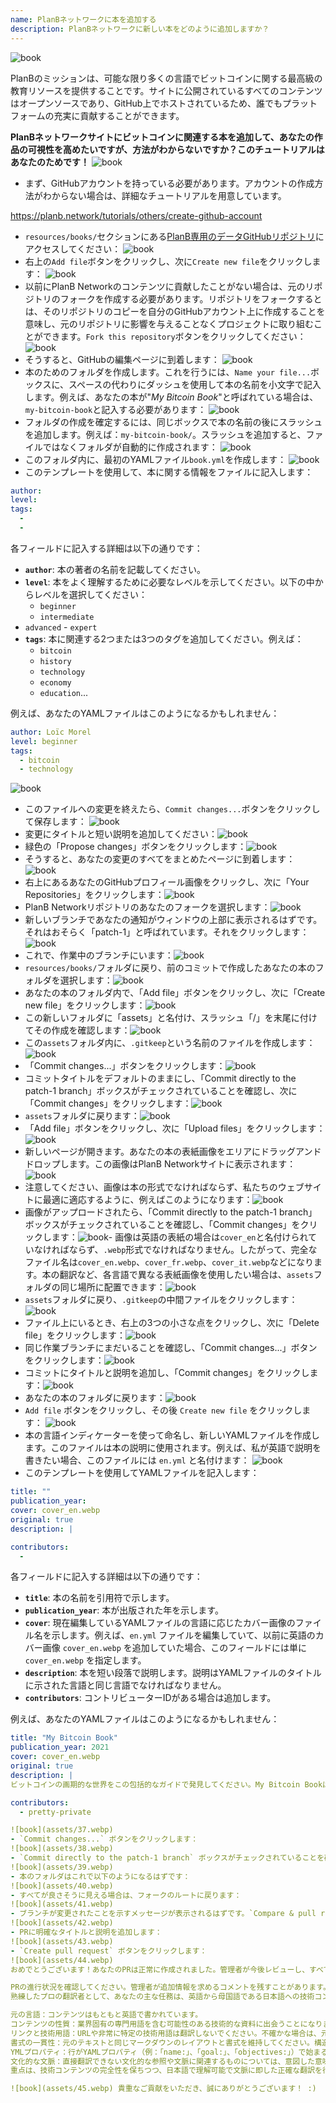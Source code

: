 ```yaml
---
name: PlanBネットワークに本を追加する
description: PlanBネットワークに新しい本をどのように追加しますか？
---
```

![book](assets/cover.webp)

PlanBのミッションは、可能な限り多くの言語でビットコインに関する最高級の教育リソースを提供することです。サイトに公開されているすべてのコンテンツはオープンソースであり、GitHub上でホストされているため、誰でもプラットフォームの充実に貢献することができます。

**PlanBネットワークサイトにビットコインに関連する本を追加して、あなたの作品の可視性を高めたいですが、方法がわからないですか？このチュートリアルはあなたのためです！**
![book](assets/01.webp)
- まず、GitHubアカウントを持っている必要があります。アカウントの作成方法がわからない場合は、詳細なチュートリアルを用意しています。

https://planb.network/tutorials/others/create-github-account


- `resources/books/`セクションにある[PlanB専用のデータGitHubリポジトリ](https://github.com/PlanB-Network/bitcoin-educational-content/tree/dev/resources/books)にアクセスしてください：
![book](assets/02.webp)
- 右上の`Add file`ボタンをクリックし、次に`Create new file`をクリックします：
![book](assets/03.webp)
- 以前にPlanB Networkのコンテンツに貢献したことがない場合は、元のリポジトリのフォークを作成する必要があります。リポジトリをフォークするとは、そのリポジトリのコピーを自分のGitHubアカウント上に作成することを意味し、元のリポジトリに影響を与えることなくプロジェクトに取り組むことができます。`Fork this repository`ボタンをクリックしてください：
![book](assets/04.webp)
- そうすると、GitHubの編集ページに到着します：
![book](assets/05.webp)
- 本のためのフォルダを作成します。これを行うには、`Name your file...`ボックスに、スペースの代わりにダッシュを使用して本の名前を小文字で記入します。例えば、あなたの本が"*My Bitcoin Book*"と呼ばれている場合は、`my-bitcoin-book`と記入する必要があります：
![book](assets/06.webp)
- フォルダの作成を確定するには、同じボックスで本の名前の後にスラッシュを追加します。例えば：`my-bitcoin-book/`。スラッシュを追加すると、ファイルではなくフォルダが自動的に作成されます：
![book](assets/07.webp)
- このフォルダ内に、最初のYAMLファイル`book.yml`を作成します：
![book](assets/08.webp)
- このテンプレートを使用して、本に関する情報をファイルに記入します：

```yaml
author: 
level: 
tags:
  - 
  - 
```

各フィールドに記入する詳細は以下の通りです：
- **`author`**: 本の著者の名前を記載してください。
- **`level`**: 本をよく理解するために必要なレベルを示してください。以下の中からレベルを選択してください：
	- `beginner`
	- `intermediate`
- `advanced` - `expert`
- **`tags`**: 本に関連する2つまたは3つのタグを追加してください。例えば：
    - `bitcoin`
    - `history`
    - `technology`
    - `economy`
    - `education`...

例えば、あなたのYAMLファイルはこのようになるかもしれません：

```yaml
author: Loïc Morel
level: beginner
tags:
  - bitcoin
  - technology
```

![book](assets/09.webp)
- このファイルへの変更を終えたら、`Commit changes...`ボタンをクリックして保存します：
![book](assets/10.webp)
- 変更にタイトルと短い説明を追加してください：![book](assets/11.webp)
- 緑色の「Propose changes」ボタンをクリックします：![book](assets/12.webp)
- そうすると、あなたの変更のすべてをまとめたページに到着します：![book](assets/13.webp)
- 右上にあるあなたのGitHubプロフィール画像をクリックし、次に「Your Repositories」をクリックします：![book](assets/14.webp)
- PlanB Networkリポジトリのあなたのフォークを選択します：![book](assets/15.webp)
- 新しいブランチであなたの通知がウィンドウの上部に表示されるはずです。それはおそらく「patch-1」と呼ばれています。それをクリックします：![book](assets/16.webp)
- これで、作業中のブランチにいます：![book](assets/17.webp)
- `resources/books/`フォルダに戻り、前のコミットで作成したあなたの本のフォルダを選択します：![book](assets/18.webp)
- あなたの本のフォルダ内で、「Add file」ボタンをクリックし、次に「Create new file」をクリックします：![book](assets/19.webp)
- この新しいフォルダに「assets」と名付け、スラッシュ「/」を末尾に付けてその作成を確認します：![book](assets/20.webp)
- この`assets`フォルダ内に、`.gitkeep`という名前のファイルを作成します：![book](assets/21.webp)
- 「Commit changes...」ボタンをクリックします：![book](assets/22.webp)
- コミットタイトルをデフォルトのままにし、「Commit directly to the patch-1 branch」ボックスがチェックされていることを確認し、次に「Commit changes」をクリックします：![book](assets/23.webp)
- `assets`フォルダに戻ります：![book](assets/24.webp)
- 「Add file」ボタンをクリックし、次に「Upload files」をクリックします：![book](assets/25.webp)
- 新しいページが開きます。あなたの本の表紙画像をエリアにドラッグアンドドロップします。この画像はPlanB Networkサイトに表示されます：![book](assets/26.webp)
- 注意してください、画像は本の形式でなければならず、私たちのウェブサイトに最適に適応するように、例えばこのようになります：![book](assets/27.webp)
- 画像がアップロードされたら、「Commit directly to the patch-1 branch」ボックスがチェックされていることを確認し、「Commit changes」をクリックします：![book](assets/28.webp)- 画像は英語の表紙の場合は`cover_en`と名付けられていなければならず、`.webp`形式でなければなりません。したがって、完全なファイル名は`cover_en.webp`、`cover_fr.webp`、`cover_it.webp`などになります。本の翻訳など、各言語で異なる表紙画像を使用したい場合は、`assets`フォルダの同じ場所に配置できます：![book](assets/29.webp)
- `assets`フォルダに戻り、`.gitkeep`の中間ファイルをクリックします：![book](assets/30.webp)
- ファイル上にいるとき、右上の3つの小さな点をクリックし、次に「Delete file」をクリックします：![book](assets/31.webp)
- 同じ作業ブランチにまだいることを確認し、「Commit changes...」ボタンをクリックします：![book](assets/32.webp)
- コミットにタイトルと説明を追加し、「Commit changes」をクリックします：![book](assets/33.webp)
- あなたの本のフォルダに戻ります：![book](assets/34.webp)
- `Add file` ボタンをクリックし、その後 `Create new file` をクリックします：
![book](assets/35.webp)
- 本の言語インディケーターを使って命名し、新しいYAMLファイルを作成します。このファイルは本の説明に使用されます。例えば、私が英語で説明を書きたい場合、このファイルには `en.yml` と名付けます：
![book](assets/36.webp)
- このテンプレートを使用してYAMLファイルを記入します：
```yaml
title: ""
publication_year: 
cover: cover_en.webp
original: true
description: |

contributors:
  - 
```

各フィールドに記入する詳細は以下の通りです：
- **`title`**: 本の名前を引用符で示します。
- **`publication_year`**: 本が出版された年を示します。
- **`cover`**: 現在編集しているYAMLファイルの言語に応じたカバー画像のファイル名を示します。例えば、`en.yml` ファイルを編集していて、以前に英語のカバー画像 `cover_en.webp` を追加していた場合、このフィールドには単に `cover_en.webp` を指定します。
- **`description`**: 本を短い段落で説明します。説明はYAMLファイルのタイトルに示された言語と同じ言語でなければなりません。
- **`contributors`**: コントリビューターIDがある場合は追加します。

例えば、あなたのYAMLファイルはこのようになるかもしれません：

```yaml
title: "My Bitcoin Book"
publication_year: 2021
cover: cover_en.webp
original: true
description: |
ビットコインの画期的な世界をこの包括的なガイドで発見してください。My Bitcoin Bookは、ビットコインの複雑さを解き明かし、プロトコルがどのように機能するかについて明確で簡潔な紹介を提供します。その革命的な技術から世界経済への潜在的な影響まで、この本は貴重な洞察と実用的な知識を提供します。ビットコインの初心者に最適で、基本、セキュリティのヒント、デジタルファイナンスの未来についてカバーしています。お金の未来に飛び込み、デジタル時代を自信を持ってナビゲートするための知識を身につけましょう。

contributors:
  - pretty-private

![book](assets/37.webp)
- `Commit changes...` ボタンをクリックします：
![book](assets/38.webp)
- `Commit directly to the patch-1 branch` ボックスがチェックされていることを確認し、タイトルを追加してから `Commit changes` をクリックします：
![book](assets/39.webp)
- 本のフォルダはこれで以下のようになるはずです：
![book](assets/40.webp)
- すべてが良さそうに見える場合は、フォークのルートに戻ります：
![book](assets/41.webp)
- ブランチが変更されたことを示すメッセージが表示されるはずです。`Compare & pull request` ボタンをクリックします：
![book](assets/42.webp)
- PRに明確なタイトルと説明を追加します：
![book](assets/43.webp)
- `Create pull request` ボタンをクリックします：
![book](assets/44.webp)
おめでとうございます！あなたのPRは正常に作成されました。管理者が今後レビューし、すべてが順調であれば、PlanB Networkのメインリポジトリにマージされます。数日後には、あなたの本がウェブサイトに表示されるはずです。

PRの進行状況を確認してください。管理者が追加情報を求めるコメントを残すことがあります。PRが承認されない限り、PlanB NetworkのGitHubリポジトリの `Pull requests` タブでそれを見ることができます。
熟練したプロの翻訳者として、あなたの主な任務は、英語から母国語である日本語への技術コンテンツの正確な翻訳です。以下のガイドラインに従って、高品質な翻訳を行ってください。

元の言語：コンテンツはもともと英語で書かれています。
コンテンツの性質：業界固有の専門用語を含む可能性のある技術的な資料に出会うことになります。
リンクと技術用語：URLや非常に特定の技術用語は翻訳しないでください。不確かな場合は、元の用語を保持してください。
書式の一貫性：元のテキストと同じマークダウンのレイアウトと書式を維持してください。構造の一貫性が重要です。
YMLプロパティ：行がYAMLプロパティ（例：「name:」、「goal:」、「objectives:」）で始まる場合は、プロパティ名を英語で保持してください。
文化的な文脈：直接翻訳できない文化的な参照や文脈に関連するものについては、意図した意味を保持するために言い換えるか、簡単な説明を提供してください。
重点は、技術コンテンツの完全性を保ちつつ、日本語で理解可能で文脈に即した正確な翻訳を行うことです。

![book](assets/45.webp) 貴重なご貢献をいただき、誠にありがとうございます！ :)
